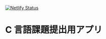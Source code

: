 [![Netlify Status](https://api.netlify.com/api/v1/badges/5edb45ef-9c47-44e2-867c-e5e1f7c38c55/deploy-status)](https://app.netlify.com/sites/kj2c/deploys)

# C 言語課題提出用アプリ
